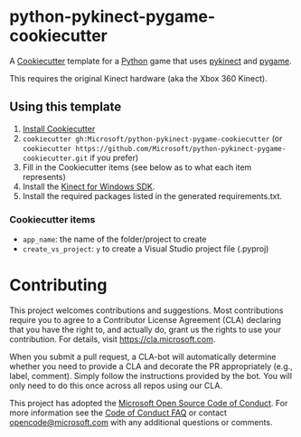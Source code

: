 # python-pykinect-pygame-cookiecutter

A [Cookiecutter](http://cookiecutter.readthedocs.io/) template for a
[Python](https://www.python.org/) game that uses
[pykinect](https://pypi.python.org/pypi/pykinect) and
[pygame](https://pypi.python.org/pypi/Pygame).

This requires the original Kinect hardware (aka the Xbox 360 Kinect).

## Using this template

1. [Install Cookiecutter](http://cookiecutter.readthedocs.io/en/latest/installation.html)
2. `cookiecutter gh:Microsoft/python-pykinect-pygame-cookiecutter`
   (or `cookiecutter https://github.com/Microsoft/python-pykinect-pygame-cookiecutter.git`
   if you prefer)
3. Fill in the Cookiecutter items (see below as to what each item
   represents)
4. Install the [Kinect for Windows SDK](https://www.microsoft.com/en-us/download/details.aspx?id=40278).
5. Install the required packages listed in the generated requirements.txt.



### Cookiecutter items

- `app_name`: the name of the folder/project to create
- `create_vs_project`: `y` to create a Visual Studio project file (.pyproj)

# Contributing

This project welcomes contributions and suggestions.  Most contributions require you to agree to a
Contributor License Agreement (CLA) declaring that you have the right to, and actually do, grant us
the rights to use your contribution. For details, visit https://cla.microsoft.com.

When you submit a pull request, a CLA-bot will automatically determine whether you need to provide
a CLA and decorate the PR appropriately (e.g., label, comment). Simply follow the instructions
provided by the bot. You will only need to do this once across all repos using our CLA.

This project has adopted the [Microsoft Open Source Code of Conduct](https://opensource.microsoft.com/codeofconduct/).
For more information see the [Code of Conduct FAQ](https://opensource.microsoft.com/codeofconduct/faq/) or
contact [opencode@microsoft.com](mailto:opencode@microsoft.com) with any additional questions or comments.
